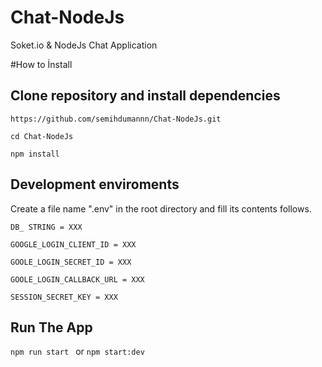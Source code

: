# Chat-NodeJs
Soket.io &amp; NodeJs  Chat Application

#How to İnstall
## Clone repository and install dependencies
`https://github.com/semihdumannn/Chat-NodeJs.git`

`cd Chat-NodeJs`

`npm install`

## Development enviroments

Create a file name ".env" in the root directory and  fill its contents follows.

```
DB_ STRING = XXX

GOOGLE_LOGIN_CLIENT_ID = XXX

GOOLE_LOGIN_SECRET_ID = XXX

GOOLE_LOGIN_CALLBACK_URL = XXX

SESSION_SECRET_KEY = XXX
```

## Run The App

`npm run start ` or `npm start:dev`  
